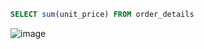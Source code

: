 ```sql
SELECT sum(unit_price) FROM order_details
```
![image](https://user-images.githubusercontent.com/122670933/220984192-4a8e6536-930f-4b4e-83bc-ba32c25e4524.png)
